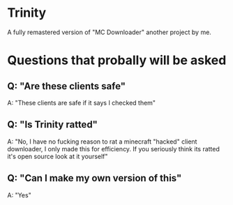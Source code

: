 # Trinity
A fully remastered version of "MC Downloader" another project by me.

# Questions that probally will be asked

Q: "Are these clients safe"
-----------------------------------------------------
A: "These clients are safe if it says I checked them"

Q: "Is Trinity ratted"
-----------------------------------------------------
A: "No, I have no fucking reason to rat a minecraft "hacked" client downloader, I only made this for efficiency. If you seriously think its ratted it's open source look at it yourself"

Q: "Can I make my own version of this"
-----------------------------------------------------
A: "Yes"

